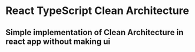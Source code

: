 # React TypeScript Clean Architecture

## Simple implementation of Clean Architecture in react app without making ui
